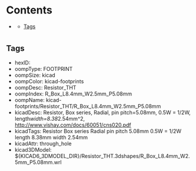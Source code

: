 



Contents
========

* [](#)
	* [Tags](#tags)

# 

## Tags

- hexID: 
- oompType: FOOTPRINT
- oompSize: kicad
- oompColor: kicad-footprints
- oompDesc: Resistor_THT
- oompIndex: R_Box_L8.4mm_W2.5mm_P5.08mm
- oompName: kicad-footprints/Resistor_THT/R_Box_L8.4mm_W2.5mm_P5.08mm
- kicadDesc: Resistor, Box series, Radial, pin pitch=5.08mm, 0.5W = 1/2W, length*width=8.38*2.54mm^2, http://www.vishay.com/docs/60051/cns020.pdf
- kicadTags: Resistor Box series Radial pin pitch 5.08mm 0.5W = 1/2W length 8.38mm width 2.54mm
- kicadAttr: through_hole
- kicad3DModel: ${KICAD6_3DMODEL_DIR}/Resistor_THT.3dshapes/R_Box_L8.4mm_W2.5mm_P5.08mm.wrl
